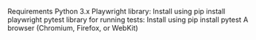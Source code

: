 Requirements
Python 3.x
Playwright library: Install using pip install playwright
pytest library for running tests: Install using pip install pytest
A browser (Chromium, Firefox, or WebKit)
